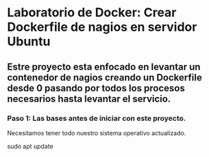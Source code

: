 # Laboratorio de Docker: Crear Dockerfile de nagios en servidor Ubuntu

## Estre proyecto esta enfocado en levantar un contenedor de nagios creando un Dockerfile desde 0 pasando por todos los procesos necesarios hasta levantar el servicio.

### Paso 1: Las bases antes de iniciar con este proyecto.

Necesitamos tener todo nuestro sistema operativo actualizado. 

sudo apt update
